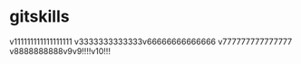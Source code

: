# gitskills
v111111111111111111
v3333333333333v66666666666666
v777777777777777
v8888888888v9v9!!!!v10!!!



